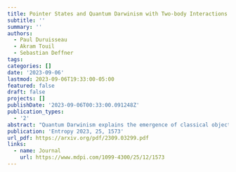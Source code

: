 ```yaml
---
title: Pointer States and Quantum Darwinism with Two-body Interactions
subtitle: ''
summary: ''
authors:
  - Paul Duruisseau
  - Akram Touil
  - Sebastian Deffner
tags:
categories: []
date: '2023-09-06'
lastmod: 2023-09-06T19:33:00-05:00
featured: false
draft: false
projects: []
publishDate: '2023-09-06T00:33:00.091248Z'
publication_types:
  - '2'
abstract: "Quantum Darwinism explains the emergence of classical objectivity within a quantum universe. However, to date most research in quantum Darwinism has focused on specific models and their stationary properties. To further our understanding of the quantum-to-classical transition it appears desirable to identify the general criteria a Hamiltonian has to fulfill to support classical reality. To this end, we categorize all models with 2-body interactions, and we show that only those with separable interaction of system and environment can support a pointer basis. We further show that ''perfect'' quantum Darwinism can only emerge if there are no intra-environmental interactions. Our analysis is complemented by the solution of the ensuing dynamics. We find that in systems that exhibit information scrambling, the dynamical emergence of classical objectivity is in direct competition with the non-local spread of quantum correlations. Our rigorous findings are illustrated with the numerical analysis of four representative models."
publication: 'Entropy 2023, 25, 1573'
url_pdf: https://arxiv.org/pdf/2309.03299.pdf
links:
  - name: Journal
    url: https://www.mdpi.com/1099-4300/25/12/1573
---
```


